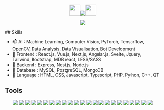 <p align="center"><img src="https://media.giphy.com/media/hvRJCLFzcasrR4ia7z/giphy.gif" width="35"><img src="https://readme-typing-svg.herokuapp.com?center=true&size=28&color=F758D4&background=FFFFFF00&lines=Full-Stack+Developer;" /><img src="https://media.giphy.com/media/hvRJCLFzcasrR4ia7z/giphy.gif" width="35"></p>
<p align="center"><img src="https://github.com/DragonLee321/DragonLee321/blob/main/images/fullStack.webp" /></p>
## Skills

- 📫 AI : Machine Learning, Computer Vision, PyTorch, Tensorflow, OpenCV, Data Analysis, Data Visualisation, Bot Development
- 🌱 Frontend : React.js, Vue.js, Next.js, Angular.js, Svelte, Jquery, Tailwind, Bootstrap, MDB react, LESS/SASS
- 🔭 Backend : Express, Nest.js, Node.js
- 🧩 Database : MySQL, PostgreSQL, MongoDB
- 💬 Language : HTML, CSS, Javascript, Typescript, PHP, Python, C++, QT

  
## Tools

<p align="center">
  <img src="https://github.com/DragonLee321/DragonLee321/blob/main/icons/angular.svg" />
  <img src="https://github.com/DragonLee321/DragonLee321/blob/main/icons/react.svg" />
  <img src="https://github.com/DragonLee321/DragonLee321/blob/main/icons/redux.svg" />
  <img src="https://github.com/DragonLee321/DragonLee321/blob/main/icons/vue.svg" />
  
  <img src="https://github.com/DragonLee321/DragonLee321/blob/main/icons/laravel.svg" />
  <img src="https://github.com/DragonLee321/DragonLee321/blob/main/icons/express.svg" />
  <img src="https://github.com/DragonLee321/DragonLee321/blob/main/icons/nodejs.svg" />
  
  <img src="https://github.com/DragonLee321/DragonLee321/blob/main/icons/php.svg" />
  <img src="https://github.com/DragonLee321/DragonLee321/blob/main/icons/python.svg" />
  
  <img src="https://github.com/DragonLee321/DragonLee321/blob/main/icons/postgresql.svg" />
  <img src="https://github.com/DragonLee321/DragonLee321/blob/main/icons/mongodb.svg" />
  <img src="https://github.com/DragonLee321/DragonLee321/blob/main/icons/mysqlsvg.svg" />
  
  <img src="https://github.com/DragonLee321/DragonLee321/blob/main/icons/javascript.svg" />
  <img src="https://github.com/DragonLee321/DragonLee321/blob/main/icons/graphql.svg" />
  <img src="https://github.com/DragonLee321/DragonLee321/blob/main/icons/sass.svg" />
  <img src="https://github.com/DragonLee321/DragonLee321/blob/main/icons/sqlite.svg" />
  <img src="https://github.com/DragonLee321/DragonLee321/blob/main/icons/typescript.svg" />
  <img src="https://github.com/DragonLee321/DragonLee321/blob/main/icons/css.svg" />
  <img src="https://github.com/DragonLee321/DragonLee321/blob/main/icons/aws.svg" />
  <img src="https://github.com/DragonLee321/DragonLee321/blob/main/icons/docker.svg" />
  <img src="https://github.com/DragonLee321/DragonLee321/blob/main/icons/git.svg" />
  <img src="https://github.com/DragonLee321/DragonLee321/blob/main/icons/github.svg" />
  <img src="https://github.com/DragonLee321/DragonLee321/blob/main/icons/gitlabsvg.svg" />
  
</p>
  
<!--
**DragonLee321/DragonLee321** is a ✨ _special_ ✨ repository because its `README.md` (this file) appears on your GitHub profile.

Here are some ideas to get you started:

- 🔭 I’m currently working on ...
- 🌱 I’m currently learning ...
- 👯 I’m looking to collaborate on ...
- 🤔 I’m looking for help with ...
- 💬 Ask me about ...
- 📫 How to reach me: ...
- 😄 Pronouns: ...
- ⚡ Fun fact: ...
-->
